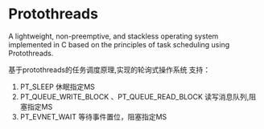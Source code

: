 # Protothreads
A lightweight, non-preemptive, and stackless operating system implemented in C based on the principles of task scheduling using Protothreads.

基于protothreads的任务调度原理,实现的轮询式操作系统
支持：
 1. PT_SLEEP 休眠指定MS
2. PT_QUEUE_WRITE_BLOCK 、PT_QUEUE_READ_BLOCK 读写消息队列,阻塞指定MS
3. PT_EVNET_WAIT 等待事件置位，阻塞指定MS<br>
